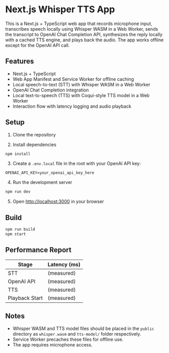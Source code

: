 # Next.js Whisper TTS App

This is a Next.js + TypeScript web app that records microphone input, transcribes speech locally using Whisper WASM in a Web Worker, sends the transcript to OpenAI Chat Completion API, synthesizes the reply locally with a cached TTS engine, and plays back the audio. The app works offline except for the OpenAI API call.

## Features

- Next.js + TypeScript
- Web App Manifest and Service Worker for offline caching
- Local speech-to-text (STT) with Whisper WASM in a Web Worker
- OpenAI Chat Completion integration
- Local text-to-speech (TTS) with Coqui-style TTS model in a Web Worker
- Interaction flow with latency logging and audio playback

## Setup

1. Clone the repository

2. Install dependencies

```bash
npm install
```

3. Create a `.env.local` file in the root with your OpenAI API key:

```
OPENAI_API_KEY=your_openai_api_key_here
```

4. Run the development server

```bash
npm run dev
```

5. Open [http://localhost:3000](http://localhost:3000) in your browser

## Build

```bash
npm run build
npm start
```

## Performance Report

| Stage          | Latency (ms) |
| -------------- | ------------ |
| STT            | (measured)   |
| OpenAI API     | (measured)   |
| TTS            | (measured)   |
| Playback Start | (measured)   |


## Notes

- Whisper WASM and TTS model files should be placed in the `public` directory as `whisper.wasm` and `tts-model/` folder respectively.
- Service Worker precaches these files for offline use.
- The app requires microphone access.
